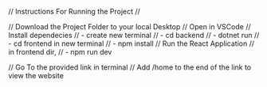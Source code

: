 // Instructions For Running the Project //

// Download the Project Folder to your local Desktop
// Open in VSCode
// Install dependecies
//    - create new terminal
//    - cd backend 
//    - dotnet run
//    - cd frontend in new terminal
//    - npm install
// Run the React Application
// in frontend dir,
//    - npm run dev

// Go To the provided link in terminal
// Add /home to the end of the link to view the website
